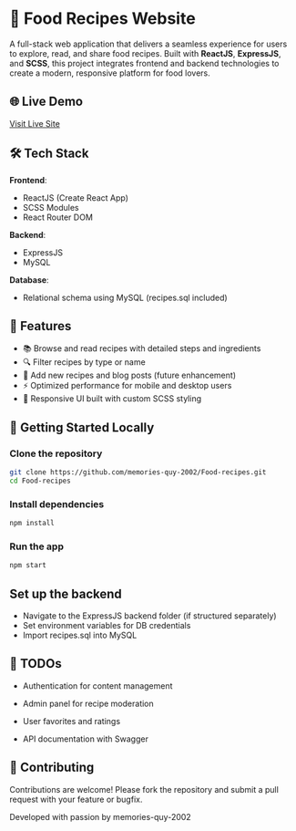 # 🍲 Food Recipes Website

A full-stack web application that delivers a seamless experience for users to explore, read, and share food recipes. Built with **ReactJS**, **ExpressJS**, and **SCSS**, this project integrates frontend and backend technologies to create a modern, responsive platform for food lovers.

## 🌐 Live Demo
[Visit Live Site](https://food-recipes-ruby-xi.vercel.app)

## 🛠️ Tech Stack

**Frontend**:
- ReactJS (Create React App)
- SCSS Modules
- React Router DOM

**Backend**:
- ExpressJS
- MySQL

**Database**:
- Relational schema using MySQL (recipes.sql included)

## 🚀 Features

- 📚 Browse and read recipes with detailed steps and ingredients
- 🔍 Filter recipes by type or name
- 📝 Add new recipes and blog posts (future enhancement)
- ⚡ Optimized performance for mobile and desktop users
- 🎨 Responsive UI built with custom SCSS styling

## 🧪 Getting Started Locally

### Clone the repository

```bash
git clone https://github.com/memories-quy-2002/Food-recipes.git
cd Food-recipes
```

### Install dependencies

```bash
npm install
```

### Run the app
```bash
npm start
```

## Set up the backend

- Navigate to the ExpressJS backend folder (if structured separately)
- Set environment variables for DB credentials
- Import recipes.sql into MySQL

## 📌 TODOs
- Authentication for content management

- Admin panel for recipe moderation

- User favorites and ratings

- API documentation with Swagger

## 🤝 Contributing
Contributions are welcome! Please fork the repository and submit a pull request with your feature or bugfix.

Developed with passion by memories-quy-2002